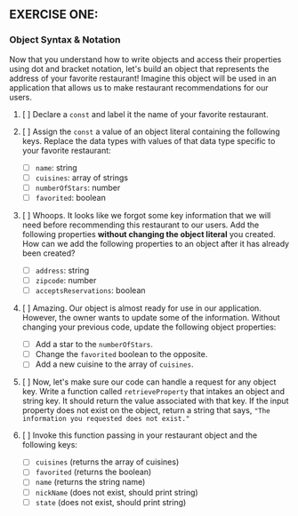 ## EXERCISE ONE:

### Object Syntax & Notation

Now that you understand how to write objects and access their properties using dot and bracket notation, let's build an object that represents the address of your favorite restaurant! Imagine this object will be used in an application that allows us to make restaurant recommendations for our users.

1. [ ] Declare a `const` and label it the name of your favorite restaurant.

2. [ ] Assign the `const` a value of an object literal containing the following keys. Replace the data types with values of that data type specific to your favorite restaurant:

   - [ ] `name`: string
   - [ ] `cuisines`: array of strings
   - [ ] `numberOfStars`: number
   - [ ] `favorited`: boolean

3. [ ] Whoops. It looks like we forgot some key information that we will need before recommending this restaurant to our users. Add the following properties **without changing the object literal** you created. How can we add the following properties to an object after it has already been created?

   - [ ] `address`: string
   - [ ] `zipcode`: number
   - [ ] `acceptsReservations`: boolean

4. [ ] Amazing. Our object is almost ready for use in our application. However, the owner wants to update some of the information. Without changing your previous code, update the following object properties:

   - [ ] Add a star to the `numberOfStars`.
   - [ ] Change the `favorited` boolean to the opposite.
   - [ ] Add a new cuisine to the array of `cuisines`.

5. [ ] Now, let's make sure our code can handle a request for any object key. Write a function called `retrieveProperty` that intakes an object and string key. It should return the value associated with that key. If the input property does not exist on the object, return a string that says, `"The information you requested does not exist."`

6. [ ] Invoke this function passing in your restaurant object and the following keys:
   - [ ] `cuisines` (returns the array of cuisines)
   - [ ] `favorited` (returns the boolean)
   - [ ] `name` (returns the string name)
   - [ ] `nickName` (does not exist, should print string)
   - [ ] `state` (does not exist, should print string)
